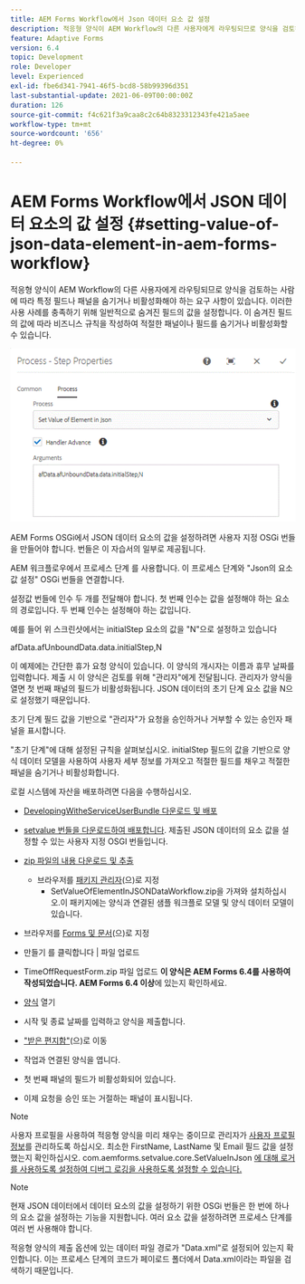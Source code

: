 ```yaml
---
title: AEM Forms Workflow에서 Json 데이터 요소 값 설정
description: 적응형 양식이 AEM Workflow의 다른 사용자에게 라우팅되므로 양식을 검토하는 사람에 따라 특정 필드나 패널을 숨기거나 비활성화해야 하는 요구 사항이 있습니다. 이러한 사용 사례를 충족하기 위해 일반적으로 숨겨진 필드의 값을 설정합니다. 이 숨겨진 필드의 값에 따라 비즈니스 규칙을 작성하여 적절한 패널이나 필드를 숨기거나 비활성화할 수 있습니다.
feature: Adaptive Forms
version: 6.4
topic: Development
role: Developer
level: Experienced
exl-id: fbe6d341-7941-46f5-bcd8-58b99396d351
last-substantial-update: 2021-06-09T00:00:00Z
duration: 126
source-git-commit: f4c621f3a9caa8c2c64b8323312343fe421a5aee
workflow-type: tm+mt
source-wordcount: '656'
ht-degree: 0%

---
```


# AEM Forms Workflow에서 JSON 데이터 요소의 값 설정 {#setting-value-of-json-data-element-in-aem-forms-workflow}

적응형 양식이 AEM Workflow의 다른 사용자에게 라우팅되므로 양식을 검토하는 사람에 따라 특정 필드나 패널을 숨기거나 비활성화해야 하는 요구 사항이 있습니다. 이러한 사용 사례를 충족하기 위해 일반적으로 숨겨진 필드의 값을 설정합니다. 이 숨겨진 필드의 값에 따라 비즈니스 규칙을 작성하여 적절한 패널이나 필드를 숨기거나 비활성화할 수 있습니다.

![json 데이터의 요소 값 설정](assets/capture-3.gif)

AEM Forms OSGi에서 JSON 데이터 요소의 값을 설정하려면 사용자 지정 OSGi 번들을 만들어야 합니다. 번들은 이 자습서의 일부로 제공됩니다.

AEM 워크플로우에서 프로세스 단계 를 사용합니다. 이 프로세스 단계와 &quot;Json의 요소 값 설정&quot; OSGi 번들을 연결합니다.

설정값 번들에 인수 두 개를 전달해야 합니다. 첫 번째 인수는 값을 설정해야 하는 요소의 경로입니다. 두 번째 인수는 설정해야 하는 값입니다.

예를 들어 위 스크린샷에서는 initialStep 요소의 값을 &quot;N&quot;으로 설정하고 있습니다

afData.afUnboundData.data.initialStep,N

이 예제에는 간단한 휴가 요청 양식이 있습니다. 이 양식의 개시자는 이름과 휴무 날짜를 입력합니다. 제출 시 이 양식은 검토를 위해 &quot;관리자&quot;에게 전달됩니다. 관리자가 양식을 열면 첫 번째 패널의 필드가 비활성화됩니다. JSON 데이터의 초기 단계 요소 값을 N으로 설정했기 때문입니다.

초기 단계 필드 값을 기반으로 &quot;관리자&quot;가 요청을 승인하거나 거부할 수 있는 승인자 패널을 표시합니다.

&quot;초기 단계&quot;에 대해 설정된 규칙을 살펴보십시오. initialStep 필드의 값을 기반으로 양식 데이터 모델을 사용하여 사용자 세부 정보를 가져오고 적절한 필드를 채우고 적절한 패널을 숨기거나 비활성화합니다.

로컬 시스템에 자산을 배포하려면 다음을 수행하십시오.

* [DevelopingWitheServiceUserBundle 다운로드 및 배포](/help/forms/assets/common-osgi-bundles/DevelopingWithServiceUser.jar)

* [setvalue 번들을 다운로드하여 배포합니다](/help/forms/assets/common-osgi-bundles/SetValueApp.core-1.0-SNAPSHOT.jar). 제출된 JSON 데이터의 요소 값을 설정할 수 있는 사용자 지정 OSGI 번들입니다.

* [zip 파일의 내용 다운로드 및 추출](assets/set-value-jsondata.zip)
   * 브라우저를 [패키지 관리자](http://localhost:4502/crx/packmgr/index.jsp)(으)로 지정
      * SetValueOfElementInJSONDataWorkflow.zip을 가져와 설치하십시오.이 패키지에는 양식과 연결된 샘플 워크플로 모델 및 양식 데이터 모델이 있습니다.

* 브라우저를 [Forms 및 문서](http://localhost:4502/aem/forms.html/content/dam/formsanddocuments)(으)로 지정
* 만들기 를 클릭합니다 | 파일 업로드
* TimeOffRequestForm.zip 파일 업로드
  **이 양식은 AEM Forms 6.4를 사용하여 작성되었습니다. AEM Forms 6.4 이상**&#x200B;에 있는지 확인하세요.
* [양식](http://localhost:4502/content/dam/formsanddocuments/timeoffrequest/jcr:content?wcmmode=disabled) 열기
* 시작 및 종료 날짜를 입력하고 양식을 제출합니다.
* [&quot;받은 편지함&quot;](http://localhost:4502/aem/inbox)(으)로 이동
* 작업과 연결된 양식을 엽니다.
* 첫 번째 패널의 필드가 비활성화되어 있습니다.
* 이제 요청을 승인 또는 거절하는 패널이 표시됩니다.

>[!NOTE]
>
>사용자 프로필을 사용하여 적응형 양식을 미리 채우는 중이므로 관리자가 [사용자 프로필 정보](http://localhost:4502/security/users.html)를 관리하도록 하십시오. 최소한 FirstName, LastName 및 Email 필드 값을 설정했는지 확인하십시오.
>com.aemforms.setvalue.core.SetValueInJson [에 대해 로거를 사용하도록 설정하여 디버그 로깅을 사용하도록 설정할 수 있습니다.](http://localhost:4502/system/console/slinglog)

>[!NOTE]
>
>현재 JSON 데이터에서 데이터 요소의 값을 설정하기 위한 OSGi 번들은 한 번에 하나의 요소 값을 설정하는 기능을 지원합니다. 여러 요소 값을 설정하려면 프로세스 단계를 여러 번 사용해야 합니다.
>
>적응형 양식의 제출 옵션에 있는 데이터 파일 경로가 &quot;Data.xml&quot;로 설정되어 있는지 확인합니다. 이는 프로세스 단계의 코드가 페이로드 폴더에서 Data.xml이라는 파일을 검색하기 때문입니다.
